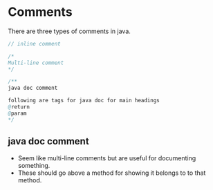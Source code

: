 # Comments
There are three types of comments in java.

```java
// inline comment

/*
Multi-line comment 
*/

/**
java doc comment

following are tags for java doc for main headings
@return
@param
*/
```
## java doc comment
- Seem like multi-line comments but are useful for documenting something.
- These should go above a method for showing it belongs to to that method.
